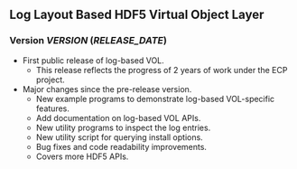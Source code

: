 ## Log Layout Based HDF5 Virtual Object Layer

### Version _VERSION_ (_RELEASE_DATE_)
* First public release of log-based VOL.
  + This release reflects the progress of 2 years of work under the ECP project.
* Major changes since the pre-release version.
  + New example programs to demonstrate log-based VOL-specific features.
  + Add documentation on log-based VOL APIs.
  + New utility programs to inspect the log entries.
  + New utility script for querying install options.
  + Bug fixes and code readability improvements.
  + Covers more HDF5 APIs.